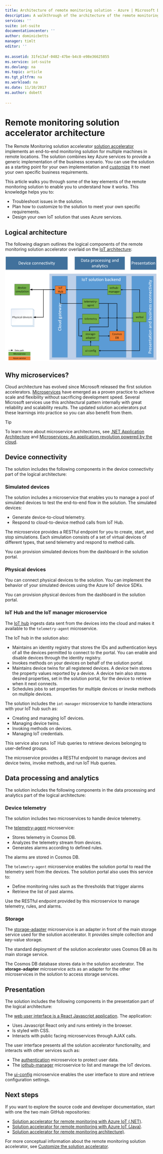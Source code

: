```yaml
---
title: Architecture of remote monitoring solution - Azure | Microsoft Docs
description: A walkthrough of the architecture of the remote monitoring solution accelerator.
services: ''
suite: iot-suite
documentationcenter: ''
author: dominicbetts
manager: timlt
editor: ''

ms.assetid: 31fe13af-0482-47be-b4c8-e98e36625855
ms.service: iot-suite
ms.devlang: na
ms.topic: article
ms.tgt_pltfrm: na
ms.workload: na
ms.date: 11/10/2017
ms.author: dobett

---
```

# Remote monitoring solution accelerator architecture

The Remote Monitoring solution accelerator [solution accelerator](iot-suite-what-are-solutions-accelerators.md) implements an end-to-end monitoring solution for multiple machines in remote locations. The solution combines key Azure services to provide a generic implementation of the business scenario. You can use the solution as a starting point for your own implementation and [customize](iot-suite-remote-monitoring-customize.md) it to meet your own specific business requirements.

This article walks you through some of the key elements of the remote monitoring solution to enable you to understand how it works. This knowledge helps you to:

* Troubleshoot issues in the solution.
* Plan how to customize to the solution to meet your own specific requirements.
* Design your own IoT solution that uses Azure services.

## Logical architecture

The following diagram outlines the logical components of the remote monitoring solution accelerator overlaid on the [IoT architecture](iot-suite-what-is-azure-iot.md):

![Logical architecture](media/iot-suite-remote-monitoring-sample-walkthrough/remote-monitoring-architecture.png)

## Why microservices?

Cloud architecture has evolved since Microsoft released the first solution accelerators. [Microservices](https://azure.microsoft.com/blog/microservices-an-application-revolution-powered-by-the-cloud/) have emerged as a proven practice to achieve scale and flexibility without sacrificing development speed. Several Microsoft services use this architectural pattern internally with great reliability and scalability results. The updated solution accelerators put these learnings into practice so you can also benefit from them.

> [!TIP]
> To learn more about microservice architectures, see [.NET Application Architecture](https://www.microsoft.com/net/learn/architecture) and [Microservices: An application revolution powered by the cloud](https://azure.microsoft.com/blog/microservices-an-application-revolution-powered-by-the-cloud/).

## Device connectivity

The solution includes the following components in the device connectivity part of the logical architecture:

### Simulated devices

The solution includes a microservice that enables you to manage a pool of simulated devices to test the end-to-end flow in the solution. The simulated devices:

* Generate device-to-cloud telemetry.
* Respond to cloud-to-device method calls from IoT Hub.

The microservice provides a RESTful endpoint for you to create, start, and stop simulations. Each simulation consists of a set of virtual devices of different types, that send telemetry and respond to method calls.

You can provision simulated devices from the dashboard in the solution portal.

### Physical devices

You can connect physical devices to the solution. You can implement the behavior of your simulated devices using the Azure IoT device SDKs.

You can provision physical devices from the dashboard in the solution portal.

### IoT Hub and the IoT manager microservice

The [IoT hub](../iot-hub/index.md) ingests data sent from the devices into the cloud and makes it available to the `telemetry-agent` microservice.

The IoT hub in the solution also:

* Maintains an identity registry that stores the IDs and authentication keys of all the devices permitted to connect to the portal. You can enable and disable devices through the identity registry.
* Invokes methods on your devices on behalf of the solution portal.
* Maintains device twins for all registered devices. A device twin stores the property values reported by a device. A device twin also stores desired properties, set in the solution portal, for the device to retrieve when it next connects.
* Schedules jobs to set properties for multiple devices or invoke methods on multiple devices.

The solution includes the `iot-manager` microservice to handle interactions with your IoT hub such as:

* Creating and managing IoT devices.
* Managing device twins.
* Invoking methods on devices.
* Managing IoT credentials.

This service also runs IoT Hub queries to retrieve devices belonging to user-defined groups.

The microservice provides a RESTful endpoint to manage devices and device twins, invoke methods, and run IoT Hub queries.

## Data processing and analytics

The solution includes the following components in the data processing and analytics part of the logical architecture:

### Device telemetry

The solution includes two microservices to handle device telemetry.

The [telemetry-agent](https://github.com/Azure/telemetry-agent-dotnet) microservice:

* Stores telemetry in Cosmos DB.
* Analyzes the telemetry stream from devices.
* Generates alarms according to defined rules.

The alarms are stored in Cosmos DB.

The `telemetry-agent` microservice enables the solution portal to read the telemetry sent from the devices. The solution portal also uses this service to:

* Define monitoring rules such as the thresholds that trigger alarms
* Retrieve the list of past alarms.

Use the RESTful endpoint provided by this microservice to manage telemetry, rules, and alarms.

### Storage

The [storage-adapter](https://github.com/Azure/pcs-storage-adapter-dotnet) microservice is an adapter in front of the main storage service used for the solution accelerator. It provides simple collection and key-value storage.

The standard deployment of the solution accelerator uses Cosmos DB as its main storage service.

The Cosmos DB database stores data in the solution accelerator. The **storage-adapter** microservice acts as an adapter for the other microservices in the solution to access storage services.

## Presentation

The solution includes the following components in the presentation part of the logical architecture:

The [web user interface is a React Javascript application](https://github.com/Azure/pcs-remote-monitoring-webui). The application:

* Uses Javascript React only and runs entirely in the browser.
* Is styled with CSS.
* Interacts with public facing microservices through AJAX calls.

The user interface presents all the solution accelerator functionality, and interacts with other services such as:

* The [authentication](https://github.com/Azure/pcs-auth-dotnet) microservice to protect user data.
* The [iothub-manager](https://github.com/Azure/iothub-manager-dotnet) microservice to list and manage the IoT devices.

The [ui-config](https://github.com/Azure/pcs-config-dotnet) microservice enables the user interface to store and retrieve configuration settings.

## Next steps

If you want to explore the source code and developer documentation, start with one the two main GitHub repositories:

* [Solution accelerator for remote monitoring with Azure IoT (.NET)](https://github.com/Azure/azure-iot-pcs-remote-monitoring-dotnet/wiki/).
* [Solution accelerator for remote monitoring with Azure IoT (Java)](https://github.com/Azure/azure-iot-pcs-remote-monitoring-java).
* [Solution accelerator for remote monitoring architecture)](https://github.com/Azure/azure-iot-pcs-remote-monitoring-dotnet/wiki/Architecture).

For more conceptual information about the remote monitoring solution accelerator, see [Customize the solution accelerator](iot-suite-remote-monitoring-customize.md).
